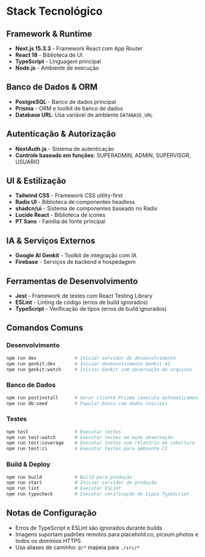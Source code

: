 # Stack Tecnológico

## Framework & Runtime
- **Next.js 15.3.3** - Framework React com App Router
- **React 18** - Biblioteca de UI
- **TypeScript** - Linguagem principal
- **Node.js** - Ambiente de execução

## Banco de Dados & ORM
- **PostgreSQL** - Banco de dados principal
- **Prisma** - ORM e toolkit de banco de dados
- **Database URL**: Usa variável de ambiente `DATABASE_URL`

## Autenticação & Autorização
- **NextAuth.js** - Sistema de autenticação
- **Controle baseado em funções**: SUPERADMIN, ADMIN, SUPERVISOR, USUARIO

## UI & Estilização
- **Tailwind CSS** - Framework CSS utility-first
- **Radix UI** - Biblioteca de componentes headless
- **shadcn/ui** - Sistema de componentes baseado no Radix
- **Lucide React** - Biblioteca de ícones
- **PT Sans** - Família de fonte principal

## IA & Serviços Externos
- **Google AI Genkit** - Toolkit de integração com IA
- **Firebase** - Serviços de backend e hospedagem

## Ferramentas de Desenvolvimento
- **Jest** - Framework de testes com React Testing Library
- **ESLint** - Linting de código (erros de build ignorados)
- **TypeScript** - Verificação de tipos (erros de build ignorados)

## Comandos Comuns

### Desenvolvimento
```bash
npm run dev              # Iniciar servidor de desenvolvimento
npm run genkit:dev       # Iniciar desenvolvimento Genkit AI
npm run genkit:watch     # Iniciar Genkit com observação de arquivos
```

### Banco de Dados
```bash
npm run postinstall      # Gerar cliente Prisma (executa automaticamente)
npm run db:seed          # Popular banco com dados iniciais
```

### Testes
```bash
npm test                 # Executar testes
npm run test:watch       # Executar testes em modo observação
npm run test:coverage    # Executar testes com relatório de cobertura
npm run test:ci          # Executar testes para ambiente CI
```

### Build & Deploy
```bash
npm run build            # Build para produção
npm run start            # Iniciar servidor de produção
npm run lint             # Executar ESLint
npm run typecheck        # Executar verificação de tipos TypeScript
```

## Notas de Configuração
- Erros de TypeScript e ESLint são ignorados durante builds
- Imagens suportam padrões remotos para placehold.co, picsum.photos e todos os domínios HTTPS
- Usa aliases de caminho: `@/*` mapeia para `./src/*`
